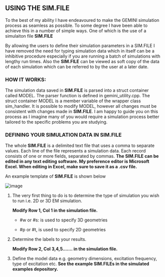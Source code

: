 ## USING THE SIM.FILE 

To the best of my ability I have endeavoured to make the GEMINI simulation process as seamless as possible. To some degree I have been able to achieve this in a number of simple ways. One of which is the use of a simulaiton file **SIM.FILE**

By allowing the users to define their simulation parameters in a SIM.FILE I have removed the need for typing simulation data which in itself can be a inhibitive procedure especially if you are running a batch of simulations with lengthy run times. Also the **SIM.FILE** can be viewed as soft copy of the data of each simulation which can be referred to by the user at a later date.

### HOW IT WORKS:

The simulation data saved in **SIM.FILE** is parsed into a struct container called MODEL. The parser function is defined in gemini_utility.cpp. The struct container MODEL is a member variable of the wrapper class sim_handler. It is possible to modify MODEL, however all changes must be consistent with changes made in **SIM.FILE**. I am happy to guide you on this process as I imagine many of you would require a simulation process better tailored to the specific problems you are studying. 


### DEFINING YOUR SIMULATION DATA IN SIM.FILE

The whole **SIM.FILE** is a delimited text file that uses a comma to separate values. Each line of the file represents a simulation data. Each record consists of one or more fields, separated by commas. **The **SIM.FILE** can be edited in any text editing software. My preference editor is Microsoft Excel. When editing in Excel, make sure to save it as a .csv file.** 

An example template of **SIM.FILE** is shown below

![image](https://user-images.githubusercontent.com/60849864/81116681-b7e0ad80-8f1d-11ea-9a1b-de9d18fb9f56.png)

1.  The very first thing to do is to determine the type of simulation you wish to run i.e. 2D or 3D EM simulation. 

       **Modify Row 1, Col 1 in the simulation file.**
       
       * #w or #s: is used to specify 3D geometries      
       
       * #p or #t, is used to specify 2D geometries
       
2.  Determine the labels to your results. 
      
      **Modify Row 2, Col 3,4,5....... in the simulation file.**

3.  Define the model data e.g. geometry dimensions, excitation frequency, type of excitation etc. **See the example SIM.FILEs in the simulated examples depository.**

